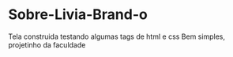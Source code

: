 # Sobre-Livia-Brand-o
Tela construida testando algumas tags de html e css
Bem simples, projetinho da faculdade
